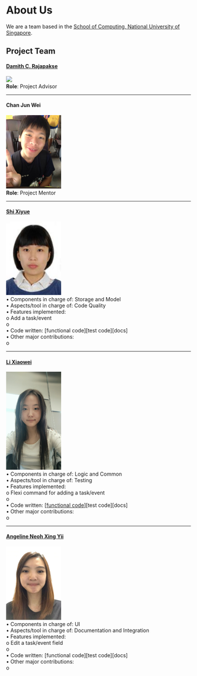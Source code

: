 # About Us

We are a team based in the [School of Computing, National University of Singapore](http://www.comp.nus.edu.sg).

## Project Team

#### [Damith C. Rajapakse](http://www.comp.nus.edu.sg/~damithch) <br>
<img src="images/DamithRajapakse.jpg" width="150"><br>
**Role**: Project Advisor

-----

#### Chan Jun Wei
<img src="images/ChanJunWei.jpg" width="150"><br>
**Role**: Project Mentor  

-----

#### [Shi Xiyue](https://github.com/shixiyue)
<img src="images/ShiXiyue.jpg" width="150"><br>
    •	Components in charge of: Storage and Model<br>
    •	Aspects/tool in charge of: Code Quality<br>
    •	Features implemented:<br>
        o	Add a task/event <br>
        o	<br>
    •	Code written: [functional code][test code][docs]<br>
    •	Other major contributions:<br>
        o	<br>

-----

#### [Li Xiaowei](https://github.com/LiXiaoooowei)
<img src="images/LiXiaowei.jpg" width="150"><br>
    •	Components in charge of: Logic and Common<br>
    •	Aspects/tool in charge of: Testing<br>
    •	Features implemented:<br>
        o	Flexi command for adding a task/event <br>
        o	<br>
    •	Code written: [<a href="../collated/main/A0146123R.md">functional code</a>][test code][docs]<br>
    •	Other major contributions:<br>
        o	<br>
        
-----

#### [Angeline Neoh Xing Yii](https://github.com/angellineeee)
<img src="images/AngelineNeoh.jpg" width="150"><br>
    •	Components in charge of: UI<br>
    •	Aspects/tool in charge of: Documentation and Integration<br>
    •	Features implemented:<br>
        o	Edit a task/event field <br>
        o	<br>
    •	Code written: [functional code][test code][docs]<br>
    •	Other major contributions:<br>
        o	<br>
